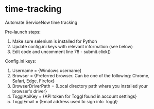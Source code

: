 # time-tracking
Automate ServiceNow time tracking

Pre-launch steps:
1. Make sure selenium is installed for Python
2. Update config.ini keys with relevant information (see below)
3. Edit code and uncomment line 78 - submit.click()


Config.ini keys:
1. Username = {Windows username}
2. Browser = {Preferred browser. Can be one of the following: Chrome, Safari, Edge, Firefox}
3. BrowserDriverPath = {Local directory path where you installed your browser's driver}
4. TogglApiKey = {API token for Toggl found in account settings}
5. TogglEmail = {Email address used to sign into Toggl}
